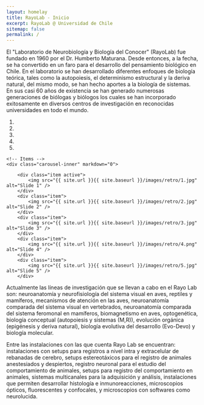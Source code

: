 ```yaml
---
layout: homelay
title: RayoLab - Inicio
excerpt: RayoLab @ Universidad de Chile
sitemap: false
permalink: /
---
```

El "Laboratorio de Neurobiología y Biología del Conocer" (RayoLab) fue fundado en 1960 por el Dr. Humberto Maturana. Desde entonces, a la fecha, se ha convertido en un faro para el desarrollo del pensamiento biológico en Chile. En el laboratorio se han desarrollado diferentes enfoques de biología teórica, tales como la autopoiesis, el determinismo estructural y la deriva natural, del mismo modo, se han hecho aportes a la biología de sistemas. En sus casi 60 años de existencia se han generado numerosas generaciones de biólogas y biólogos los cuales se han incorporado exitosamente en diversos centros de investigación en reconocidas universidades en todo el mundo.


<div markdown="0" id="carousel" class="carousel slide" data-ride="carousel" data-interval="5000" data-pause="hover" >
    <!-- Menu -->
    <ol class="carousel-indicators">
        <li data-target="#carousel" data-slide-to="0" class="active"></li>
        <li data-target="#carousel" data-slide-to="1"></li>
        <li data-target="#carousel" data-slide-to="2"></li>
        <li data-target="#carousel" data-slide-to="3"></li>
        <li data-target="#carousel" data-slide-to="4"></li>
    </ol>

    <!-- Items -->
    <div class="carousel-inner" markdown="0">

        <div class="item active">
            <img src="{{ site.url }}{{ site.baseurl }}/images/retro/1.jpg" alt="Slide 1" />
        </div>
        <div class="item">
            <img src="{{ site.url }}{{ site.baseurl }}/images/retro/2.jpg" alt="Slide 2" />
        </div>
        <div class="item">
            <img src="{{ site.url }}{{ site.baseurl }}/images/retro/3.jpg" alt="Slide 3" />
        </div>
        <div class="item">
            <img src="{{ site.url }}{{ site.baseurl }}/images/retro/4.png" alt="Slide 4" />
        </div>
        <div class="item">
            <img src="{{ site.url }}{{ site.baseurl }}/images/retro/5.jpg" alt="Slide 5" />
        </div>
</div> </div>
</div>

  Actualmente las líneas de investigación que se llevan a cabo en el Rayo Lab son: neuroanatomía y neurofisiología del sistema visual en aves, reptiles y mamíferos, mecanismos de atención en las aves, neuroanatomía comparada del sistema visual en vertebrados, neuroanatomía comparada del sistema feromonal en mamíferos, biomagnetismo en aves, optogenética, biología conceptual (autopoiesis y sistemas (M,R)), evolución orgánica (epigénesis y deriva natural), biología evolutiva del desarrollo (Evo-Devo) y biología molecular.

Entre las instalaciones con las que cuenta Rayo Lab se encuentran: instalaciones con setups para registros a nivel intra y extracelular de rebanadas de cerebro, setups estereotáxicos para el registro de animales anestesiados y despiertos, registro neuronal para el estudio del comportamiento de animales, setups para registro del comportamiento en animales, sistemas multicanales para la adquisición y análisis, instalaciones que permiten desarrollar histología e inmunoreacciones, microscopios ópticos, fluorescentes y confocales, y microscopios con softwares como neurolucida.
